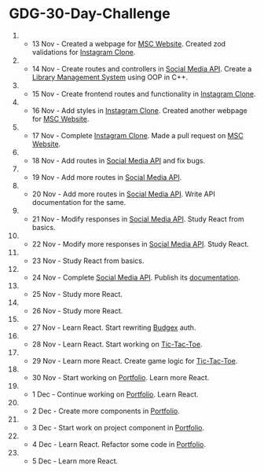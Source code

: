 # GDG-30-Day-Challenge

1. - 13 Nov - Created a webpage for [MSC Website](https://github.com/tejasnasa/MSCMSIT). Created zod validations for [Instagram Clone](https://github.com/tejasnasa/instagram-pern-clone).
2. - 14 Nov - Create routes and controllers in [Social Media API](https://github.com/tejasnasa/social-media-api). Create a [Library Management System](https://github.com/tejasnasa/library-management-oop) using OOP in C++.
3. - 15 Nov - Create frontend routes and functionality in [Instagram Clone](https://github.com/tejasnasa/instagram-pern-clone).
4. - 16 Nov - Add styles in [Instagram Clone](https://github.com/tejasnasa/instagram-pern-clone). Created another webpage for [MSC Website](https://github.com/tejasnasa/MSCMSIT).
5. - 17 Nov - Complete [Instagram Clone](https://github.com/tejasnasa/instagram-pern-clone). Made a pull request on [MSC Website](https://github.com/tejasnasa/MSCMSIT).
6. - 18 Nov - Add routes in [Social Media API](https://github.com/tejasnasa/social-media-api) and fix bugs.
7. - 19 Nov - Add more routes in [Social Media API](https://github.com/tejasnasa/social-media-api).
8. - 20 Nov - Add more routes in [Social Media API](https://github.com/tejasnasa/social-media-api). Write API documentation for the same.
9. - 21 Nov - Modify responses in [Social Media API](https://github.com/tejasnasa/social-media-api). Study React from basics.
10. - 22 Nov - Modify more responses in [Social Media API](https://github.com/tejasnasa/social-media-api). Study React.
11. - 23 Nov - Study React from basics.
12. - 24 Nov - Complete [Social Media API](https://github.com/tejasnasa/social-media-api). Publish its [documentation](https://documenter.getpostman.com/view/38189197/2sAYBRFu47).
13. - 25 Nov - Study more React.
14. - 26 Nov - Study more React.
15. - 27 Nov - Learn React. Start rewriting [Budgex](https://github.com/tejasnasa/budgex-api) auth.
16. - 28 Nov - Learn React. Start working on [Tic-Tac-Toe](https://github.com/tejasnasa/tic-tac-toe).
17. - 29 Nov - Learn more React. Create game logic for [Tic-Tac-Toe](https://github.com/tejasnasa/tic-tac-toe).
18. - 30 Nov - Start working on [Portfolio](https://github.com/tejasnasa/portfolio-v2). Learn more React.
19. - 1 Dec - Continue working on [Portfolio](https://github.com/tejasnasa/portfolio-v2). Learn React.
20. - 2 Dec - Create more components in [Portfolio](https://github.com/tejasnasa/portfolio-v2).
21. - 3 Dec - Start work on project component in [Portfolio](https://github.com/tejasnasa/portfolio-v2).
22. - 4 Dec - Learn React. Refactor some code in [Portfolio](https://github.com/tejasnasa/portfolio-v2).
23. - 5 Dec - Learn more React.
